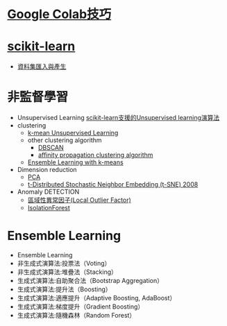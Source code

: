 # [Google Colab技巧](https://github.com/TaiwanHolyHigh/AI4H2022/blob/main/week4_%E6%A9%9F%E5%99%A8%E5%AD%B8%E7%BF%922/GoogleColabUsage.md)
# [scikit-learn](./scikit-learn.md)
  - [資料集匯入與產生](./Datasets.md)
# 非監督學習
- Unsupervised Learning [scikit-learn支援的Unsupervised learning演算法](./Unsupervised.md)
- clustering
  - [k-mean Unsupervised Learning](./K-means.md)
  - other clustering algorithm 
    - [DBSCAN](./DBSCAN.md)
    - [affinity propagation clustering algorithm](./AffinityPropagationclustering.md)
  - [Ensemble Learning with k-means](./EnsembleLearning_k-means.md)
- Dimension reduction
  - [PCA](./PCA.md)
  - [t-Distributed Stochastic Neighbor Embedding (t-SNE) 2008](./tsne.md)
- Anomaly DETECTION
  - [區域性異常因子(Local Outlier Factor)](./lof.MD)
  - [IsolationForest](./IsolationForest.md)
# Ensemble Learning
- Ensemble Learning
- 非生成式演算法:投票法（Voting）
- 非生成式演算法:堆疊法（Stacking）
- 生成式演算法:自助聚合法（Bootstrap Aggregation）
- 生成式演算法:提升法（Boosting）
- 生成式演算法:適應提升（Adaptive Boosting, AdaBoost）
- 生成式演算法:梯度提升（Gradient Boosting）
- 生成式演算法:隨機森林（Random Forest）

